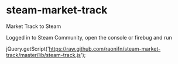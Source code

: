 steam-market-track
==================

Market Track to Steam

Logged in to Steam Community, open the console or firebug and run

jQuery.getScript('https://raw.github.com/raonifn/steam-market-track/master/lib/steam-track.js');

